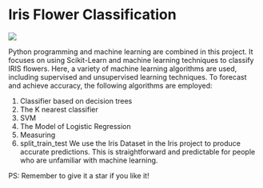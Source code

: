 # Iris Flower Classification

<img src="https://miro.medium.com/max/875/1*7bnLKsChXq94QjtAiRn40w.png">

Python programming and machine learning are combined in this project.
It focuses on using Scikit-Learn and machine learning techniques to classify IRIS flowers. 
Here, a variety of machine learning algorithms are used, including supervised and unsupervised learning techniques.
To forecast and achieve accuracy, the following algorithms are employed:

1. Classifier based on decision trees 
2. The K nearest classifier
3. SVM
4. The Model of Logistic Regression 
5. Measuring
6. split_train_test
We use the Iris Dataset in the Iris project to produce accurate predictions.
This is straightforward and predictable for people who are unfamiliar with machine learning.

PS: Remember to give it a star if you like it!
